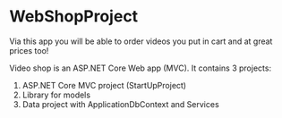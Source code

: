 # WebShopProject
Via this app you will be able to order videos you put in cart and at great prices too!

Video shop is an ASP.NET Core Web app (MVC).
It contains 3 projects:
1. ASP.NET Core MVC project (StartUpProject)
2. Library for models
3. Data project with ApplicationDbContext and Services
